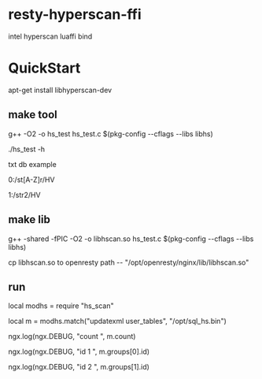 # resty-hyperscan-ffi
intel hyperscan luaffi bind


# QuickStart

apt-get install libhyperscan-dev 

## make tool

g++ -O2 -o hs\_test hs\_test.c $(pkg-config --cflags --libs libhs)

./hs\_test -h

txt db example 

0:/st[A-Z]r/HV

1:/str2/HV

## make lib

g++ -shared -fPIC -O2 -o libhscan.so hs\_test.c $(pkg-config --cflags --libs libhs)

cp libhscan.so to openresty path -- "/opt/openresty/nginx/lib/libhscan.so"


## run

local modhs = require "hs\_scan"

local m = modhs.match("updatexml user\_tables", "/opt/sql\_hs.bin")

ngx.log(ngx.DEBUG, "count ", m.count)

ngx.log(ngx.DEBUG, "id 1 ", m.groups[0].id)

ngx.log(ngx.DEBUG, "id 2 ", m.groups[1].id)






